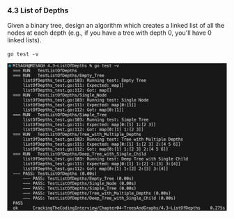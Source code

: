 ### 4.3 List of Depths
Given a binary tree, design an algorithm which creates a linked list of all the nodes at each depth (e.g., if you have a tree with depth 0, you'll have 0 linked lists).




`go test -v`

![Test Result](_testResult.png)